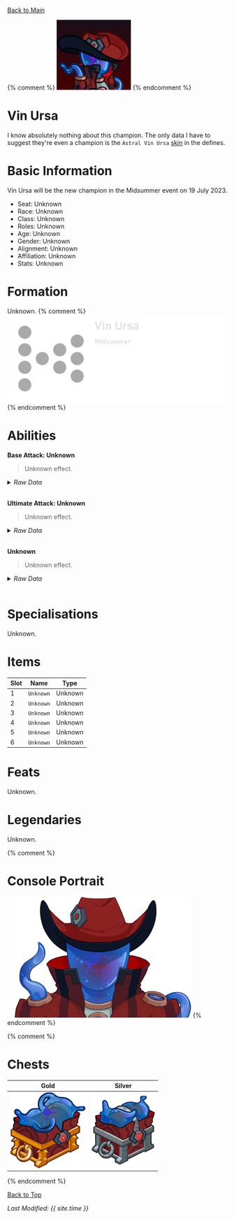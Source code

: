 [Back to Main](index.md)

{% comment %}
![PC Portrait](images/vinursa/portrait.png)
{% endcomment %}

# Vin Ursa

I know absolutely nothing about this champion. The only data I have to suggest they're even a champion is the `Astral Vin Ursa` [skin](skins.md) in the defines.

# Basic Information

Vin Ursa will be the new champion in the Midsummer event on 19 July 2023.

* Seat: Unknown
* Race: Unknown
* Class: Unknown
* Roles: Unknown
* Age: Unknown
* Gender: Unknown
* Alignment: Unknown
* Affiliation: Unknown
* Stats: Unknown

# Formation

Unknown.
{% comment %}
![Formation Layout](images/vinursa/formation.png)
{% endcomment %}

# Abilities

**Base Attack: Unknown**
> Unknown effect.
<details><summary><em>Raw Data</em></summary>
<p>
<pre>
</pre>
</p>
</details>
<br />

**Ultimate Attack: Unknown**
> Unknown effect.
<details><summary><em>Raw Data</em></summary>
<p>
<pre>
</pre>
</p>
</details>
<br />

**Unknown**
> Unknown effect.
<details><summary><em>Raw Data</em></summary>
<p>
<pre>
</pre>
</p>
</details>
<br />

# Specialisations

Unknown.

# Items

| Slot | Name | Type |
|---|---|---|
| 1 | `Unknown` | Unknown |
| 2 | `Unknown` | Unknown |
| 3 | `Unknown` | Unknown |
| 4 | `Unknown` | Unknown |
| 5 | `Unknown` | Unknown |
| 6 | `Unknown` | Unknown |

# Feats

Unknown.

# Legendaries

Unknown.

{% comment %}
# Console Portrait

![Console Portrait](images/vinursa/console.png)
{% endcomment %}

{% comment %}
# Chests

| Gold | Silver |
|---|---|
| ![Gold Chest](images/vinursa/chest_gold.png) | ![Silver Chest](images/vinursa/chest_silver.png) |
{% endcomment %}

[Back to Top](#top)

*Last Modified: {{ site.time }}*